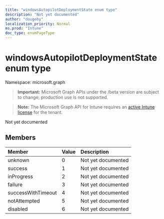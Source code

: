```yaml
---
title: "windowsAutopilotDeploymentState enum type"
description: "Not yet documented"
author: "dougeby"
localization_priority: Normal
ms.prod: "Intune"
doc_type: enumPageType
---
```


# windowsAutopilotDeploymentState enum type

Namespace: microsoft.graph

> **Important:** Microsoft Graph APIs under the /beta version are subject to change; production use is not supported.

> **Note:** The Microsoft Graph API for Intune requires an [active Intune license](https://go.microsoft.com/fwlink/?linkid=839381) for the tenant.

Not yet documented

## Members
|Member|Value|Description|
|:---|:---|:---|
|unknown|0|Not yet documented|
|success|1|Not yet documented|
|inProgress|2|Not yet documented|
|failure|3|Not yet documented|
|successWithTimeout|4|Not yet documented|
|notAttempted|5|Not yet documented|
|disabled|6|Not yet documented|




